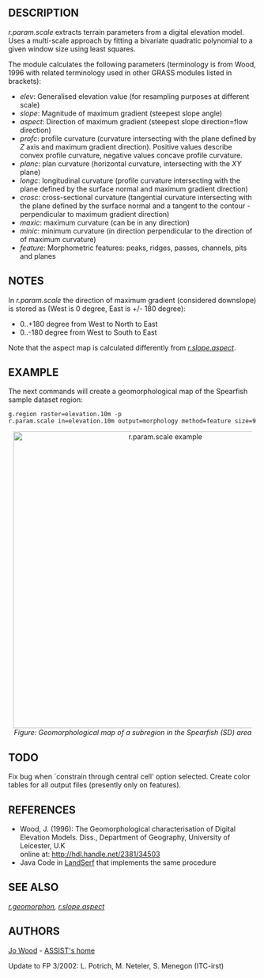## DESCRIPTION

*r.param.scale* extracts terrain parameters from a digital elevation
model. Uses a multi-scale approach by fitting a bivariate quadratic
polynomial to a given window size using least squares.

The module calculates the following parameters (terminology is from
Wood, 1996 with related terminology used in other GRASS modules listed
in brackets):

- *elev*: Generalised elevation value (for resampling purposes at
  different scale)
- *slope*: Magnitude of maximum gradient (steepest slope angle)
- *aspect*: Direction of maximum gradient (steepest slope direction=flow
  direction)
- *profc*: profile curvature (curvature intersecting with the plane
  defined by *Z* axis and maximum gradient direction). Positive values
  describe convex profile curvature, negative values concave profile
  curvature.
- *planc*: plan curvature (horizontal curvature, intersecting with the
  *XY* plane)
- *longc*: longitudinal curvature (profile curvature intersecting with
  the plane defined by the surface normal and maximum gradient
  direction)
- *crosc*: cross-sectional curvature (tangential curvature intersecting
  with the plane defined by the surface normal and a tangent to the
  contour - perpendicular to maximum gradient direction)
- *maxic*: maximum curvature (can be in any direction)
- *minic*: minimum curvature (in direction perpendicular to the
  direction of of maximum curvature)
- *feature*: Morphometric features: peaks, ridges, passes, channels,
  pits and planes

## NOTES

In *r.param.scale* the direction of maximum gradient (considered
downslope) is stored as (West is 0 degree, East is +/- 180 degree):

- 0..+180 degree from West to North to East
- 0..-180 degree from West to South to East

Note that the aspect map is calculated differently from
*[r.slope.aspect](r.slope.aspect.md)*.

## EXAMPLE

The next commands will create a geomorphological map of the Spearfish
sample dataset region:

```shell
g.region raster=elevation.10m -p
r.param.scale in=elevation.10m output=morphology method=feature size=9
```

<div align="center" style="margin: 10px">

[<img src="r_param_scale_morph.jpg" data-border="0" width="600"
alt="r.param.scale example" />  
](r_param_scale_morph.jpg) *Figure: Geomorphological map of a subregion
in the Spearfish (SD) area*

</div>

## TODO

Fix bug when \`constrain through central cell' option selected. Create
color tables for all output files (presently only on features).

## REFERENCES

- Wood, J. (1996): The Geomorphological characterisation of Digital
  Elevation Models. Diss., Department of Geography, University of
  Leicester, U.K  
  online at: <http://hdl.handle.net/2381/34503>
- Java Code in
  [LandSerf](http://www.geog.le.ac.uk/jwo/research/LandSerf) that
  implements the same procedure

## SEE ALSO

*[r.geomorphon](r.geomorphon.md), [r.slope.aspect](r.slope.aspect.md)*

## AUTHORS

[Jo Wood](MAILTO:jwo@le.ac.uk) - [ASSIST's
home](http://www.geog.le.ac.uk/assist/index.html)

Update to FP 3/2002: L. Potrich, M. Neteler, S. Menegon (ITC-irst)
